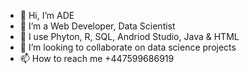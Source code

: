 - 👋 Hi, I’m ADE
- 👀 I’m a Web Developer, Data Scientist
- 🌱 I use Phyton, R, SQL, Andriod Studio, Java & HTML
- 💞️ I’m looking to collaborate on data science projects
- 📫 How to reach me +447599686919

<!---
ADE1472/ADE1472 is a ✨ special ✨ repository because its `README.md` (this file) appears on your GitHub profile.
You can click the Preview link to take a look at your changes.
--->
